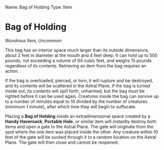 Name: Bag of Holding
Type: Item

# Bag of Holding
_Wondrous Item, Uncommon_

This bag has an interior space much larger than its outside dimensions, about 2 feet in diameter at the mouth and 4 feet deep. It can hold up to 500 pounds, not exceeding a volume of 64 cubic feet, and weighs 15 pounds regardless of its contents. Retrieving an item from the bag requires an action.

If the bag is overloaded, pierced, or torn, it will rupture and be destroyed, and its contents will be scattered in the Astral Plane. If the bag is turned inside out, its contents will spill forth, unharmed, but the bag must be righted before it can be used again. Creatures inside the bag can survive up to a number of minutes equal to 10 divided by the number of creatures (minimum 1 minute), after which time they will begin to suffocate.

Placing a **Bag of Holding** inside an extradimensional space created by a **Handy Haversack**, **Portable Hole**, or similar item will instantly destroy both items and open a gate to the Astral Plane. The gate will originate from the spot where the one item was placed inside the other. Any creature within 10 feet of the gate will be sucked through it to a random location on the Astral Plane. The gate will then close and cannot be reopened.
